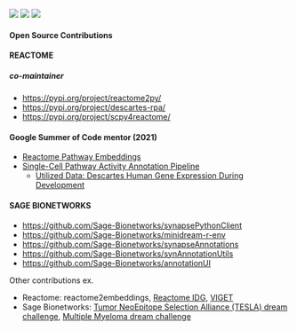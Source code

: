 <!-- <h2 align='left'> Hi! 👋 </h2> --> 

<p align="left">
  <a href="https://www.linkedin.com/in/nasim-sanati/"><img src="https://img.shields.io/badge/LinkedIn-0077B5?style=for-the-badge&logo=linkedin&logoColor=white"></a> 
  <a href="https://scholar.google.com/citations?user=c5X3aSUAAAAJ&hl=en"><img src="https://img.shields.io/badge/Citations-ffffff?style=for-the-badge&logo=Google-Scholar&logoColor=72bcd4"></a> 
  <a href="https://orcid.org/0000-0001-6681-0418"><img src="https://img.shields.io/badge/ORCID-FFFFFF?style=for-the-badge&logo=ORCID&logoColor=green"></a> 
</p>


#### Open Source Contributions
#### REACTOME
##### co-maintainer

- https://pypi.org/project/reactome2py/
- https://pypi.org/project/descartes-rpa/
- https://pypi.org/project/scpy4reactome/

#### Google Summer of Code mentor (2021)
- [Reactome Pathway Embeddings](https://summerofcode.withgoogle.com/archive/2021/projects/5753303614357504)
- [Single-Cell Pathway Activity Annotation Pipeline](https://summerofcode.withgoogle.com/archive/2021/projects/6004582722830336)
  - [Utilized Data: Descartes Human Gene Expression During Development](https://descartes.brotmanbaty.org/bbi/human-gene-expression-during-development/)
    
#### SAGE BIONETWORKS
- https://github.com/Sage-Bionetworks/synapsePythonClient
- https://github.com/Sage-Bionetworks/minidream-r-env
- https://github.com/Sage-Bionetworks/synapseAnnotations
- https://github.com/Sage-Bionetworks/synAnnotationUtils
- https://github.com/Sage-Bionetworks/annotationUI

Other contributions ex. 
- Reactome: reactome2embeddings, [Reactome IDG](https://idg.reactome.org/), [VIGET](https://www.frontiersin.org/articles/10.3389/fimmu.2023.1141030/abstract)
- Sage Bionetworks: [Tumor NeoEpitope Selection Alliance (TESLA) dream challenge](https://www.parkerici.org/research-project/tumor-neoantigen-selection-alliance-tesla/), [Multiple Myeloma dream challenge](https://sagebionetworks.org/research-projects/multiple-myeloma-dream-challenge/)

